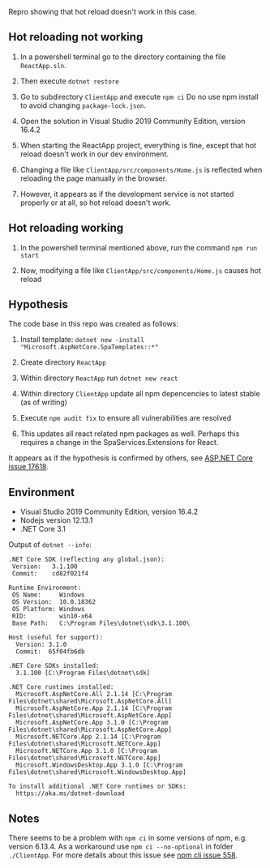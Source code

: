 ﻿Repro showing that hot reload doesn't work in this case.

## Hot reloading not working

1. In a powershell terminal go to the directory containing the file `ReactApp.sln`.

2. Then execute ```dotnet restore```

3. Go to subdirectory `ClientApp` and execute ```npm ci``` Do no use npm install to avoid changing `package-lock.json`.

4. Open the solution in Visual Studio 2019 Community Edition, version 16.4.2

5. When starting the ReactApp project, everything is fine, except that hot reload doesn't work in our dev environment.

6. Changing a file like `ClientApp/src/components/Home.js` is reflected when reloading the page manually in the browser.

7. However, it appears as if the development service is not started properly or at all, so hot reload doesn't work.

## Hot reloading working

1. In the powershell terminal mentioned above, run the command ```npm run start```

2. Now, modifying a file like `ClientApp/src/components/Home.js` causes hot reload

## Hypothesis

The code base in this repo was created as follows:

1. Install template: ```dotnet new -install "Microsoft.AspNetCore.SpaTemplates::*"```

2. Create directory `ReactApp`

3. Within directory `ReactApp` run ```dotnet new react```

4. Within directory `ClientApp` update all npm depencencies to latest stable (as of writing)

5. Execute ```npm audit fix``` to ensure all vulnerabilities are resolved

6. This updates all react related npm packages as well. Perhaps this requires a change in the SpaServices.Extensions for React.

It appears as if the hypothesis is confirmed by others, see [ASP.NET Core issue 17618](https://github.com/aspnet/AspNetCore/issues/17618).

## Environment

- Visual Studio 2019 Community Edition, version 16.4.2
- Nodejs version 12.13.1
- .NET Core 3.1

Output of ```dotnet --info```:

```
.NET Core SDK (reflecting any global.json):
 Version:   3.1.100
 Commit:    cd82f021f4

Runtime Environment:
 OS Name:     Windows
 OS Version:  10.0.18362
 OS Platform: Windows
 RID:         win10-x64
 Base Path:   C:\Program Files\dotnet\sdk\3.1.100\

Host (useful for support):
  Version: 3.1.0
  Commit:  65f04fb6db

.NET Core SDKs installed:
  3.1.100 [C:\Program Files\dotnet\sdk]

.NET Core runtimes installed:
  Microsoft.AspNetCore.All 2.1.14 [C:\Program Files\dotnet\shared\Microsoft.AspNetCore.All]
  Microsoft.AspNetCore.App 2.1.14 [C:\Program Files\dotnet\shared\Microsoft.AspNetCore.App]
  Microsoft.AspNetCore.App 3.1.0 [C:\Program Files\dotnet\shared\Microsoft.AspNetCore.App]
  Microsoft.NETCore.App 2.1.14 [C:\Program Files\dotnet\shared\Microsoft.NETCore.App]
  Microsoft.NETCore.App 3.1.0 [C:\Program Files\dotnet\shared\Microsoft.NETCore.App]
  Microsoft.WindowsDesktop.App 3.1.0 [C:\Program Files\dotnet\shared\Microsoft.WindowsDesktop.App]

To install additional .NET Core runtimes or SDKs:
  https://aka.ms/dotnet-download
```

## Notes ##

There seems to be a problem with ```npm ci``` in some versions of npm, e.g. version 6.13.4. As a workaround use ```npm ci --no-optional``` in folder `./ClientApp`. For more details about this issue see [npm cli issue 558](https://github.com/npm/cli/issues/558).
